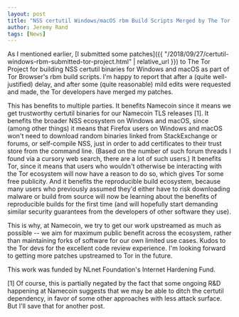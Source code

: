 ```yaml
---
layout: post
title: "NSS certutil Windows/macOS rbm Build Scripts Merged by The Tor Project"
author: Jeremy Rand
tags: [News]
---
```


As I mentioned earlier, [I submitted some patches]({{ "/2018/09/27/certutil-windows-rbm-submitted-tor-project.html" | relative_url }}) to The Tor Project for building NSS certutil binaries for Windows and macOS as part of Tor Browser's rbm build scripts.  I'm happy to report that after a (quite well-justified) delay, and after some (quite reasonable) mild edits were requested and made, the Tor developers have merged my patches.

This has benefits to multiple parties.  It benefits Namecoin since it means we get trustworthy certutil binaries for our Namecoin TLS releases [1].  It benefits the broader NSS ecosystem on Windows and macOS, since (among other things) it means that Firefox users on Windows and macOS won't need to download random binaries linked from StackExchange or forums, or self-compile NSS, just in order to add certificates to their trust store from the command line.  (Based on the number of such forum threads I found via a cursory web search, there are a lot of such users.)  It benefits Tor, since it means that users who wouldn't otherwise be interacting with the Tor ecosystem will now have a reason to do so, which gives Tor some free publicity.  And it benefits the reproducible build ecosystem, because many users who previously assumed they'd either have to risk downloading malware or build from source will now be learning about the benefits of reproducible builds for the first time (and will hopefully start demanding similar security guarantees from the developers of other software they use).

This is why, at Namecoin, we try to get our work upstreamed as much as possible -- we aim for maximum public benefit across the ecosystem, rather than maintaining forks of software for our own limited use cases.  Kudos to the Tor devs for the excellent code review experience.  I'm looking forward to getting more patches upstreamed to Tor in the future.

This work was funded by NLnet Foundation's Internet Hardening Fund.

[1] Of course, this is partially negated by the fact that some ongoing R&D happening at Namecoin suggests that we may be able to ditch the certutil dependency, in favor of some other approaches with less attack surface.  But I'll save that for another post.
